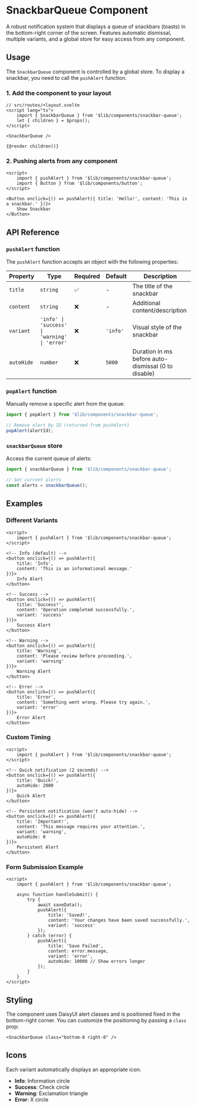 # SnackbarQueue Component

A robust notification system that displays a queue of snackbars (toasts) in the bottom-right corner of the screen. Features automatic dismissal, multiple variants, and a global store for easy access from any component.

## Usage

The `SnackbarQueue` component is controlled by a global store. To display a snackbar, you need to call the `pushAlert` function.

### 1. Add the component to your layout

```svelte
// src/routes/+layout.svelte
<script lang="ts">
	import { SnackbarQueue } from '$lib/components/snackbar-queue';
	let { children } = $props();
</script>

<SnackbarQueue />

{@render children()}
```

### 2. Pushing alerts from any component

```svelte
<script>
	import { pushAlert } from '$lib/components/snackbar-queue';
	import { Button } from '$lib/components/button';
</script>

<Button onclick={() => pushAlert({ title: 'Hello!', content: 'This is a snackbar.' })}>
	Show Snackbar
</Button>
```

## API Reference

### `pushAlert` function

The `pushAlert` function accepts an object with the following properties:

| Property | Type | Required | Default | Description |
|----------|------|----------|---------|-------------|
| `title` | `string` | ✅ | - | The title of the snackbar |
| `content` | `string` | ❌ | - | Additional content/description |
| `variant` | `'info' \| 'success' \| 'warning' \| 'error'` | ❌ | `'info'` | Visual style of the snackbar |
| `autoHide` | `number` | ❌ | `5000` | Duration in ms before auto-dismissal (0 to disable) |

### `popAlert` function

Manually remove a specific alert from the queue:

```typescript
import { popAlert } from '$lib/components/snackbar-queue';

// Remove alert by ID (returned from pushAlert)
popAlert(alertId);
```

### `snackbarQueue` store

Access the current queue of alerts:

```typescript
import { snackbarQueue } from '$lib/components/snackbar-queue';

// Get current alerts
const alerts = snackbarQueue();
```

## Examples

### Different Variants

```svelte
<script>
	import { pushAlert } from '$lib/components/snackbar-queue';
</script>

<!-- Info (default) -->
<button onclick={() => pushAlert({ 
	title: 'Info', 
	content: 'This is an informational message.' 
})}>
	Info Alert
</button>

<!-- Success -->
<button onclick={() => pushAlert({ 
	title: 'Success!', 
	content: 'Operation completed successfully.', 
	variant: 'success' 
})}>
	Success Alert
</button>

<!-- Warning -->
<button onclick={() => pushAlert({ 
	title: 'Warning', 
	content: 'Please review before proceeding.', 
	variant: 'warning' 
})}>
	Warning Alert
</button>

<!-- Error -->
<button onclick={() => pushAlert({ 
	title: 'Error', 
	content: 'Something went wrong. Please try again.', 
	variant: 'error' 
})}>
	Error Alert
</button>
```

### Custom Timing

```svelte
<script>
	import { pushAlert } from '$lib/components/snackbar-queue';
</script>

<!-- Quick notification (2 seconds) -->
<button onclick={() => pushAlert({ 
	title: 'Quick!', 
	autoHide: 2000 
})}>
	Quick Alert
</button>

<!-- Persistent notification (won't auto-hide) -->
<button onclick={() => pushAlert({ 
	title: 'Important!', 
	content: 'This message requires your attention.', 
	variant: 'warning',
	autoHide: 0 
})}>
	Persistent Alert
</button>
```

### Form Submission Example

```svelte
<script>
	import { pushAlert } from '$lib/components/snackbar-queue';
	
	async function handleSubmit() {
		try {
			await saveData();
			pushAlert({
				title: 'Saved!',
				content: 'Your changes have been saved successfully.',
				variant: 'success'
			});
		} catch (error) {
			pushAlert({
				title: 'Save Failed',
				content: error.message,
				variant: 'error',
				autoHide: 10000 // Show errors longer
			});
		}
	}
</script>
```

## Styling

The component uses DaisyUI alert classes and is positioned fixed in the bottom-right corner. You can customize the positioning by passing a `class` prop:

```svelte
<SnackbarQueue class="bottom-8 right-8" />
```

## Icons

Each variant automatically displays an appropriate icon:
- **Info**: Information circle
- **Success**: Check circle
- **Warning**: Exclamation triangle
- **Error**: X circle
